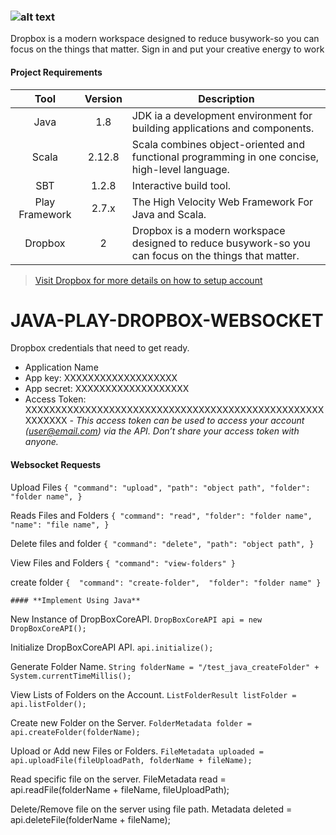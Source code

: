 ### ![alt text][logo]

[logo]:https://www.underconsideration.com/brandnew/archives/dropbox_2017_logo.png "Dropbox API with Java Play Framework"

Dropbox is a modern workspace designed to reduce busywork-so you can focus on the things that matter. Sign in and put your creative energy to work


#### **Project Requirements**

| Tool  | Version | 	Description  |
|:-----:|:-------:| -------------- |
| Java	| 1.8 		| JDK ia a development environment for building applications and components. |
| Scala | 2.12.8  | Scala combines object-oriented and functional programming in one concise, high-level language.|
| SBT   | 1.2.8   | Interactive build tool. |
| Play Framework 	| 2.7.x | The High Velocity Web Framework For Java and Scala. |
| Dropbox	| 2 | Dropbox is a modern workspace designed to reduce busywork-so you can focus on the things that matter. |

> [Visit Dropbox for more details on how to setup account](https://www.dropbox.com/h.)

# JAVA-PLAY-DROPBOX-WEBSOCKET
Dropbox credentials that need to get ready.

* Application Name
* App key: XXXXXXXXXXXXXXXXXXX
* App secret: XXXXXXXXXXXXXXXXXXX
* Access Token: XXXXXXXXXXXXXXXXXXXXXXXXXXXXXXXXXXXXXXXXXXXXXXXXXXXXXXXXX
	*- This access token can be used to access your account (user@email.com) via the API. Don’t share your access token with anyone.*

>
#### **Websocket Requests**

Upload Files
	```{
		"command": "upload",
		"path": "object path",
		"folder": "folder name",
	}```

Reads Files and Folders
	```{
		"command": "read",
		"folder": "folder name",
		"name": "file name",
	}```

Delete files and folder
	```{
		"command": "delete",
		"path": "object path",
	}```

View Files and Folders
	```{ "command": "view-folders" }```

create folder
	```{ 
		"command": "create-folder", 
		"folder": "folder name"
	}```
	
	
	#### **Implement Using Java**

New Instance of DropBoxCoreAPI.
	```DropBoxCoreAPI api = new DropBoxCoreAPI();```

Initialize DropBoxCoreAPI API.
	```api.initialize();```

Generate Folder Name.
	```String folderName = "/test_java_createFolder" + System.currentTimeMillis();```

View Lists of Folders on the Account.
	```ListFolderResult listFolder = api.listFolder();```

Create new Folder on the Server.
	```FolderMetadata folder = api.createFolder(folderName);```

Upload or Add new Files or Folders.
	```FileMetadata uploaded = api.uploadFile(fileUploadPath, folderName + fileName);```

Read specific file on the server.
		FileMetadata read = api.readFile(folderName + fileName, fileUploadPath);

Delete/Remove file on the server using file path.
		Metadata deleted = api.deleteFile(folderName + fileName);
